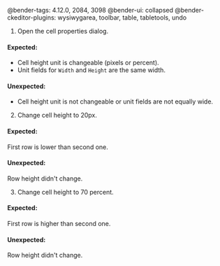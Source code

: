 @bender-tags: 4.12.0, 2084, 3098
@bender-ui: collapsed
@bender-ckeditor-plugins: wysiwygarea, toolbar, table, tabletools, undo

1. Open the cell properties dialog.

  #### Expected:

  - Cell height unit is changeable (pixels or percent).
  - Unit fields for `Width` and `Height` are the same width.

  #### Unexpected:

  - Cell height unit is not changeable or unit fields are not equally wide.

2. Change cell height to 20px.

  #### Expected:

  First row is lower than second one.

  #### Unexpected:

  Row height didn't change.

3. Change cell height to 70 percent.

  #### Expected:

  First row is higher than second one.

  #### Unexpected:

  Row height didn't change.
